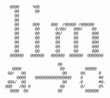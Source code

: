 ```
  @@@@      %@@                             
    @@       @@                             
    @@                                      
    @@                                      
    @@      @@@     @@@  /@@@@@ /@@@@@@     
    @@       @@       @/@@/   @@@/    @@    
    @@       @@       @@/     @@      @@@   
    @@       @@       @@      @@      @@@   
    @@       @@       @@      @@      @@@   
    @@       @@       @@      @@      @@@   
    @@       @@       @@      @@      @@@   
  @@@@@@   @@@@@@   @@@@@@  @@@@@@  @@@@@@@ 
                                            
                       @@                   
   @@@@                 @@         @@@@@    
 &@/   @@                @@      @@      @  
     @@@@    @@@@@@@@@@@@@@@@    @       #@ 
 @@&/  @@                @@     .@       #@.
@@@   /@@ @             @@       @/      @% 
  @@@@  @@             @@          @@@@@@   
```

<!--
**LimaoC/LimaoC** is a ✨ _special_ ✨ repository because its `README.md` (this file) appears on your GitHub profile.

Here are some ideas to get you started:

- 🔭 I’m currently working on ...
- 🌱 I’m currently learning ...
- 👯 I’m looking to collaborate on ...
- 🤔 I’m looking for help with ...
- 💬 Ask me about ...
- 📫 How to reach me: ...
- 😄 Pronouns: ...
- ⚡ Fun fact: ...
-->
